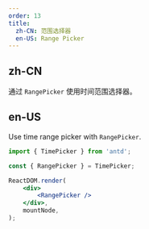 ```yaml
---
order: 13
title:
  zh-CN: 范围选择器
  en-US: Range Picker
---
```


## zh-CN

通过 `RangePicker` 使用时间范围选择器。

## en-US

Use time range picker with `RangePicker`.

```jsx
import { TimePicker } from 'antd';

const { RangePicker } = TimePicker;

ReactDOM.render(
	<div>
		<RangePicker />
	</div>,
	mountNode,
);
```

